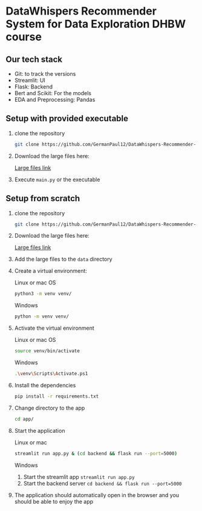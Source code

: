 # DataWhispers Recommender System for Data Exploration DHBW course

## Our tech stack

- Git: to track the versions
- Streamlit: UI
- Flask: Backend
- Bert and Scikit: For the models
- EDA and Preprocessing: Pandas

## Setup with provided executable

1. clone the repository

    ``` bash
    git clone https://github.com/GermanPaul12/DataWhispers-Recommender-System-DHBW.git
    ```

2. Download the large files here:

   [Large files link](https://stadsinitiative-my.sharepoint.com/:f:/g/personal/german_paul_stads_de/EohrgaWKqj1MiAwoA4b-QaUBQlr8Qta-gO0P4GAMqWa_zQ?e=edlDrd)

3. Execute `main.py` or the executable

## Setup from scratch

1. clone the repository

    ``` bash
    git clone https://github.com/GermanPaul12/DataWhispers-Recommender-System-DHBW.git
    ```

2. Download the large files here:

   [Large files link](https://stadsinitiative-my.sharepoint.com/:f:/g/personal/german_paul_stads_de/EohrgaWKqj1MiAwoA4b-QaUBQlr8Qta-gO0P4GAMqWa_zQ?e=edlDrd)
3. Add the large files to the `data` directory
4. Create a virtual environment:

    Linux or mac OS

    ``` bash
    python3 -m venv venv/
    ```

    Windows

    ``` bash
    python -m venv venv/
    ```

5. Activate the virtual environment

    Linux or mac OS

    ``` bash
    source venv/bin/activate
    ```

    Windows

    ``` bash
    .\venv\Scripts\Activate.ps1
    ```

6. Install the dependencies

    ``` bash
    pip install -r requirements.txt
    ```

7. Change directory to the app

    ``` bash
    cd app/
    ```

8. Start the application

    Linux or mac

    ``` bash
    streamlit run app.py & (cd backend && flask run --port=5000)
    ```

    Windows

    1. Start the streamlit app
        `streamlit run app.py`
    2. Start the backend server
        `cd backend && flask run --port=5000`

9. The application should automatically open in the browser and you should be able to enjoy the app
